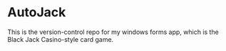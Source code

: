 # AutoJack
This is the version-control repo for my windows forms app, which is the Black Jack Casino-style card game.
